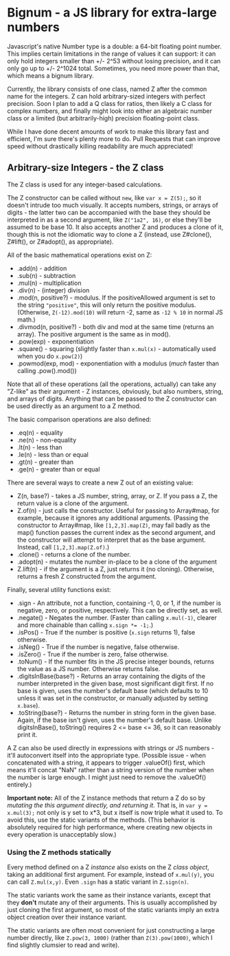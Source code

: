 Bignum - a JS library for extra-large numbers
=============================================

Javascript's native Number type is a double: a 64-bit floating point number.  This implies certain limitations in the range of values it can support: it can only hold integers smaller than +/- 2^53 without losing precision, and it can only go up to +/- 2^1024 total.  Sometimes, you need more power than that, which means a bignum library.

Currently, the library consists of one class, named Z after the common name for the integers.  Z can hold arbitrary-sized integers with perfect precision.  Soon I plan to add a Q class for ratios, then likely a C class for complex numbers, and finally might look into either an algebraic number class or a limited (but arbitrarily-high) precision floating-point class.

While I have done decent amounts of work to make this library fast and efficient, I'm sure there's plenty more to do.  Pull Requests that can improve speed without drastically killing readability are much appreciated!

Arbitrary-size Integers - the Z class
-------------------------------------

The Z class is used for any integer-based calculations.

The Z constructor can be called without `new`, like `var x = Z(5);`, so it doesn't intrude too much visually.  It accepts numbers, strings, or arrays of digits - the latter two can be accompanied with the base they should be interpreted in as a second argument, like `Z("1a2", 16)`, or else they'll be assumed to be base 10.  It also accepts another Z and produces a clone of it, though this is not the idiomatic way to clone a Z (instead, use Z#clone(), Z#lift(), or Z#adopt(), as appropriate).

All of the basic mathematical operations exist on Z:

* .add(n) - addition
* .sub(n) - subtraction
* .mul(n) - multiplication
* .div(n) - (integer) division
* .mod(n, positive?) - modulus.  If the positiveAllowed argument is set to the string `"positive"`, this will only return the positive modulus.  (Otherwise, `Z(-12).mod(10)` will return -2, same as `-12 % 10` in normal JS math.)
* .divmod(n, positive?) - both div and mod at the same time (returns an array).  The positive argument is the same as in mod().
* .pow(exp) - exponentiation
* .square() - squaring (slightly faster than `x.mul(x)` - automatically used when you do `x.pow(2)`)
* .powmod(exp, mod) - exponentiation with a modulus (*much* faster than calling .pow().mod())

Note that all of these operations (all the operations, actually) can take any "Z-like" as their argument - Z instances, obviously, but also numbers, string, and arrays of digits.  Anything that can be passed to the Z constructor can be used directly as an argument to a Z method.

The basic comparison operations are also defined:

* .eq(n) - equality
* .ne(n) - non-equality
* .lt(n) - less than
* .le(n) - less than or equal
* .gt(n) - greater than
* .ge(n) - greater than or equal

There are several ways to create a new Z out of an existing value:

* Z(n, base?) - takes a JS number, string, array, or Z.  If you pass a Z, the return value is a clone of the argument.
* Z.of(n) - just calls the constructor.  Useful for passing to Array#map, for example, because it ignores any additional arguments.  (Passing the constructor to Array#map, like `[1,2,3].map(Z)`, may fail badly as the map() function passes the current index as the second argument, and the constructor will attempt to interpret that as the base argument.  Instead, call `[1,2,3].map(Z.of)`.)
* .clone() - returns a clone of the number.
* .adopt(n) - mutates the number in-place to be a clone of the argument
* Z.lift(n) - if the argument is a Z, just returns it (no cloning).  Otherwise, returns a fresh Z constructed from the argument.

Finally, several utility functions exist:

* .sign - An attribute, not a function, containing -1, 0, or 1, if the number is negative, zero, or positive, respectively.  This can be directly set, as well.
* .negate() - Negates the number. (Faster than calling `x.mul(-1)`, clearer and more chainable than calling `x.sign *= -1;`.)
* .isPos() - True if the number is positive (`x.sign` returns 1), false otherwise.
* .isNeg() - True if the number is negative, false otherwise.
* .isZero() - True if the number is zero, false otherwise.
* .toNum() - If the number fits in the JS precise integer bounds, returns the value as a JS number.  Otherwise returns false.
* .digitsInBase(base?) - Returns an array containing the digits of the number interpreted in the given base, most significant digit first.  If no base is given, uses the number's default base (which defaults to 10 unless it was set in the constructor, or manually adjusted by setting `x.base`).
* .toString(base?) - Returns the number in string form in the given base.  Again, if the base isn't given, uses the number's default base.  Unlike digitsInBase(), toString() requires 2 <= base <= 36, so it can reasonably print it.

A Z can also be used directly in expressions with strings or JS numbers - it'll autoconvert itself into the appropriate type.  (Possible issue - when concatenated with a string, it appears to trigger .valueOf() first, which means it'll concat "NaN" rather than a string version of the number when the number is large enough.  I might just need to remove the .valueOf() entirely.)

**Important note:**  All of the Z instance methods that return a Z do so by *mutating the this argument directly, and returning it*.  That is, in `var y = x.mul(3);` not only is y set to x*3, but x itself is now triple what it used to.  To avoid this, use the static variants of the methods.  (This behavior is absolutely required for high performance, where creating new objects in every operation is unacceptably slow.)

### Using the Z methods statically ###

Every method defined on a Z *instance* also exists on the Z *class object*, taking an additional first argument.  For example, instead of `x.mul(y)`, you can call `Z.mul(x,y)`.  Even `.sign` has a static variant in `Z.sign(n)`.

The static variants work the same as their instance variants, except that they **don't** mutate any of their arguments.  This is usually accomplished by just cloning the first argument, so most of the static variants imply an extra object creation over their instance variant.

The static variants are often most convenient for just constructing a large number directly, like `Z.pow(3, 1000)` (rather than `Z(3).pow(1000)`, which I find slightly clumsier to read and write).
